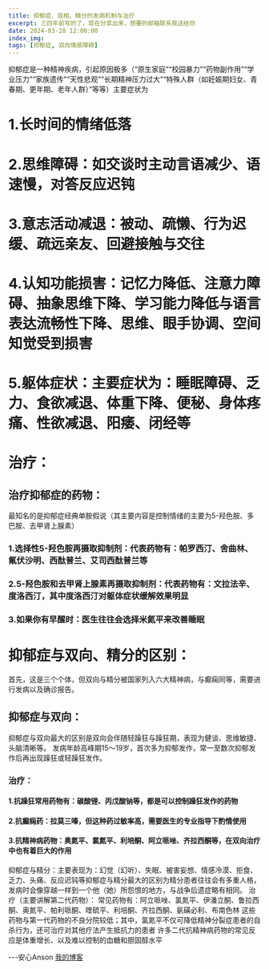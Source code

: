 ```yaml
---
title: 抑郁症、双相、精分的发病机制与治疗
excerpt: 三四年前写的了，现在分享出来，想要的邮箱联系我送给你
date: 2024-03-28 12:00:00
index_img: 
tags: [抑郁症, 双向情感障碍]
---
```


抑郁症是一种精神疾病，引起原因极多（“原生家庭”“校园暴力”“药物副作用”“学业压力”“家族遗传”“天性悲观”“长期精神压力过大”“特殊人群（如妊娠期妇女、青春期、更年期、老年人群）”等等）主要症状为
# 1.长时间的情绪低落
# 2.思维障碍：如交谈时主动言语减少、语速慢，对答反应迟钝
# 3.意志活动减退：被动、疏懒、行为迟缓、疏远亲友、回避接触与交往
# 4.认知功能损害：记忆力降低、注意力障碍、抽象思维下降、学习能力降低与语言表达流畅性下降、思维、眼手协调、空间知觉受到损害
# 5.躯体症状：主要症状为：睡眠障碍、乏力、食欲减退、体重下降、便秘、身体疼痛、性欲减退、阳痿、闭经等
# 治疗：
## 治疗抑郁症的药物：
最知名的是抑郁症经典单胺假说（其主要内容是控制情绪的主要为5-羟色胺、多巴胺、去甲肾上腺素）
### 1.选择性5-羟色胺再摄取抑制剂：代表药物有：帕罗西汀、舍曲林、氟伏沙明、西酞普兰、艾司西酞普兰等
### 2.5-羟色胺和去甲肾上腺素再摄取抑制剂：代表药物有：文拉法辛、度洛西汀，其中度洛西汀对躯体症状缓解效果明显
### 3.如果你有早醒时：医生往往会选择米氮平来改善睡眠
# 抑郁症与双向、精分的区别：
首先，这是三个个体，但双向与精分被国家列入六大精神病，与癫痫同等，需要进行发病以及确诊报告。
## 抑郁症与双向：
抑郁症与双向最大的区别是双向会伴随轻躁狂与躁狂期，表现为健谈、思维敏捷、头脑清晰等。
发病年龄高峰期15～19岁，首次多为抑郁发作，常一至数次抑郁发作后再出现躁狂或轻躁狂发作。
### 治疗：
#### 1.抗躁狂常用药物有：碳酸锂、丙戊酸钠等，都是可以控制躁狂发作的药物
#### 2.抗癫痫药：拉莫三嗪，但这种药过敏率高，需要医生的专业指导下酌情使用
#### 3.抗精神病药物：奥氮平、氯氮平、利培酮、阿立哌唑、齐拉西酮等，在双向治疗中也有着巨大的作用
抑郁症与精分：主要表现为：幻觉（幻听）、失眠、被害妄想、情感冷漠、拒食、乏力、头痛、反应迟钝等抑郁症与精分最大的区别为精分患者往往会有多重人格，发病时会像穿越一样到一个他（她）所怨恨的地方，与战争后遗症略有相同。
治疗（主要讲解第二代药物）：
常见药物有：阿立哌唑、氯氮平、伊潘立酮、鲁拉西酮、奥氮平、帕利哌酮、喹硫平、利培酮、齐拉西酮、氨磺必利、布南色林
这些药物与第一代药物的不良分院较低；其中，氯氮平不仅可降低精神分裂症患者的自杀行为，还可治疗对其他疗法产生抵抗力的患者
许多二代抗精神病药物的常见反应是体重增长、以及难以控制的血糖和胆固醇水平

---安心Anson [我的博客](ognn.top)